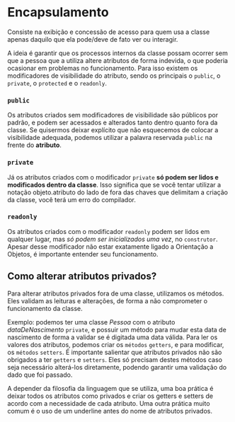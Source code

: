 # Encapsulamento
Consiste na exibição e concessão de acesso para quem usa a classe apenas daquilo que ela pode/deve de fato ver ou interagir.

A ideia é garantir que os processos internos da classe possam ocorrer sem que a pessoa que a utiliza altere atributos de forma indevida, o que poderia ocasionar em problemas no funcionamento. Para isso existem os modificadores de visibilidade do atributo, sendo os principais o `public`, o `private`, o `protected` e o `readonly`.

### `public`
Os atributos criados sem modificadores de visibilidade são públicos por padrão, e podem ser acessados e alterados tanto dentro quanto fora da classe. Se quisermos deixar explícito que não esquecemos de colocar a visibilidade adequada, podemos utilizar a palavra reservada `public` na frente do **atributo**.

### `private`
Já os atributos criados com o modificador `private` **só podem ser lidos e modificados dentro da classe**. Isso significa que se você tentar utilizar a notação objeto.atributo do lado de fora das chaves que delimitam a criação da classe, você terá um erro do compilador.

### `readonly`
Os atributos criados com o modificador `readonly` podem ser lidos em qualquer lugar, mas *só podem ser inicializados uma vez*, no `construtor`. Apesar desse modificador não estar exatamente ligado a Orientação a Objetos, é importante entender seu funcionamento.


## Como alterar atributos privados?
Para alterar atributos privados fora de uma classe, utilizamos os métodos. Eles validam as leituras e alterações, de forma a não comprometer o funcionamento da classe. 

Exemplo: podemos ter uma classe *Pessoa* com o atributo *dataDeNascimento* `private`, e possuir um método para mudar esta data de nascimento de forma a validar se é digitada uma data válida. Para ler os valores dos atributos, podemos criar os `métodos` `getters`, e para modificar, os `métodos` `setters`. É importante salientar que atributos privados não são obrigados a ter `getters` e `setters`. Eles só precisam destes métodos caso seja necessário alterá-los diretamente, podendo garantir uma validação do dado que foi passado.

A depender da filosofia da linguagem que se utiliza, uma boa prática é deixar todos os atributos como privados e criar os getters e setters de acordo com a necessidade de cada atributo. Uma outra prática muito comum é o uso de um underline antes do nome de atributos privados.